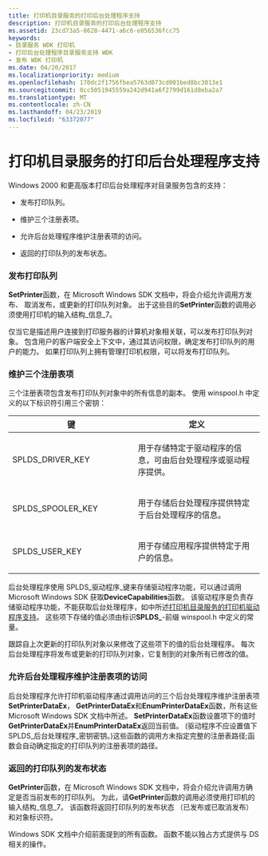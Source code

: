 ```yaml
---
title: 打印机目录服务的打印后台处理程序支持
description: 打印机目录服务的打印后台处理程序支持
ms.assetid: 23cd73a5-8628-4471-a6c6-e056536fcc75
keywords:
- 目录服务 WDK 打印机
- 打印后台处理程序目录服务支持 WDK
- 发布 WDK 打印机
ms.date: 04/20/2017
ms.localizationpriority: medium
ms.openlocfilehash: 170dc2f1756fbea5763d073cd001bed8bc3013e1
ms.sourcegitcommit: 0cc5051945559a242d941a6f2799d161d8eba2a7
ms.translationtype: MT
ms.contentlocale: zh-CN
ms.lasthandoff: 04/23/2019
ms.locfileid: "63372077"
---
```

# <a name="print-spooler-support-for-printer-directory-services"></a>打印机目录服务的打印后台处理程序支持





Windows 2000 和更高版本打印后台处理程序对目录服务包含的支持：

-   发布打印队列。

-   维护三个注册表项。

-   允许后台处理程序维护注册表项的访问。

-   返回的打印队列的发布状态。

### <a href="" id="ddk-publishing-print-queues-gg"></a>发布打印队列

**SetPrinter**函数，在 Microsoft Windows SDK 文档中，将会介绍允许调用方发布、 取消发布，或更新的打印队列对象。 出于这些目的**SetPrinter**函数的调用必须使用打印机的输入结构\_信息\_7。

仅当它是描述用户连接到打印服务器的计算机对象相关联，可以发布打印队列对象。 包含用户的客户端安全上下文中，通过其访问权限，确定发布打印队列的用户的能力。 如果打印队列上拥有管理打印机权限，可以将发布打印队列。

### <a href="" id="ddk-maintaining-three-registry-keys-gg"></a>维护三个注册表项

三个注册表项包含发布打印队列对象中的所有信息的副本。 使用 winspool.h 中定义的以下标识符引用三个密钥：

<table>
<colgroup>
<col width="50%" />
<col width="50%" />
</colgroup>
<thead>
<tr class="header">
<th>键</th>
<th>定义</th>
</tr>
</thead>
<tbody>
<tr class="odd">
<td><p>SPLDS_DRIVER_KEY</p></td>
<td><p>用于存储特定于驱动程序的信息，可由后台处理程序或驱动程序提供。</p></td>
</tr>
<tr class="even">
<td><p>SPLDS_SPOOLER_KEY</p></td>
<td><p>用于存储后台处理程序提供特定于后台处理程序的信息。</p></td>
</tr>
<tr class="odd">
<td><p>SPLDS_USER_KEY</p></td>
<td><p>用于存储应用程序提供特定于用户的信息。</p></td>
</tr>
</tbody>
</table>

 

后台处理程序使用 SPLDS\_驱动程序\_键来存储驱动程序功能，可以通过调用 Microsoft Windows SDK 获取**DeviceCapabilities**函数。 该驱动程序是负责存储驱动程序功能，不能获取后台处理程序，如中所述[打印机目录服务的打印机驱动程序支持](printer-driver-support-for-printer-directory-services.md)。 这些项下存储的值必须由标识**SPLDS\_**-前缀 winspool.h 中定义的常量。

跟踪自上次更新的打印队列对象以来修改了这些项下的值的后台处理程序。 每次后台处理程序将发布或更新的打印队列对象，它复制到的对象所有已修改的值。

### <a href="" id="ddk-allowing-access-to-spooler-maintained-registry-keys-gg"></a>允许后台处理程序维护注册表项的访问

后台处理程序允许打印机驱动程序通过调用访问的三个后台处理程序维护注册表项**SetPrinterDataEx**， **GetPrinterDataEx**和**EnumPrinterDataEx**函数，所有这些 Microsoft Windows SDK 文档中所述。 **SetPrinterDataEx**函数设置项下的值时**GetPrinterDataEx**并**EnumPrinterDataEx**返回当前值。 (驱动程序不应设置值下 SPLDS\_后台处理程序\_密钥密钥。)这些函数的调用方未指定完整的注册表路径;函数会自动确定指定的打印队列的注册表项的路径。

### <a href="" id="ddk-returning-a-print-queues-publication-state-gg"></a>返回的打印队列的发布状态

**GetPrinter**函数，在 Microsoft Windows SDK 文档中，将会介绍允许调用方确定是否当前发布的打印队列。 为此，请**GetPrinter**函数的调用必须使用打印机的输入结构\_信息\_7。 该函数将返回打印队列的发布状态 （已发布或已取消发布） 和对象标识符。

Windows SDK 文档中介绍前面提到的所有函数。 函数不能以独占方式提供与 DS 相关的操作。

 

 




